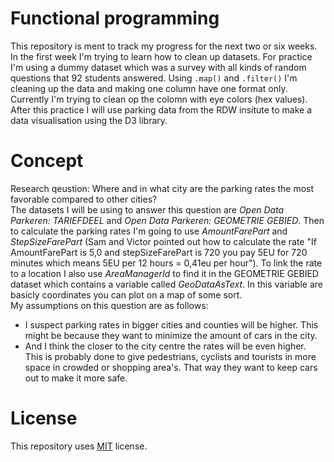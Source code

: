 # Functional programming

This repository is ment to track my progress for the next two or six weeks. In the first week I'm trying to learn how to clean up datasets. For practice I'm using a dummy dataset which was a survey with all kinds of random questions that 92 students answered. Using `.map()` and `.filter()` I'm cleaning up the data and making one column have one format only. Currently I'm trying to clean op the colomn with eye colors (hex values). After this practice I will use parking data from the RDW insitute to make a data visualisation using the D3 library.

# Concept

Research qeustion: Where and in what city are the parking rates the most favorable compared to other cities? 
<br>
The datasets I will be using to answer this question are _Open Data Parkeren: TARIEFDEEL_ and _Open Data Parkeren: GEOMETRIE GEBIED_. Then to calculate the parking rates I'm going to use _AmountFarePart_ and _StepSizeFarePart_ (Sam and Victor pointed out how to calculate the rate "If AmountFarePart is 5,0 and stepSizeFarePart is 720 you pay 5EU for 720 minutes which means 5EU per 12 hours = 0,41eu per hour"). To link the rate to a location I also use _AreaManagerId_ to find it in the GEOMETRIE GEBIED dataset which contains a variable called _GeoDataAsText_. In this variable are basicly coordinates you can plot on a map of some sort.
<br>
My assumptions on this question are as follows:
* I suspect parking rates in bigger cities and counties will be higher. This might be because they want to minimize the amount of cars in the city.
* And I think the closer to the city centre the rates will be even higher. This is probably done to give pedestrians, cyclists and tourists in more space in crowded or shopping area's. That way they want to keep cars out to make it more safe. 

# License

This repository uses [MIT](https://github.com/mbergevoet/iCOV-redesign/blob/master/LICENSE) license.
